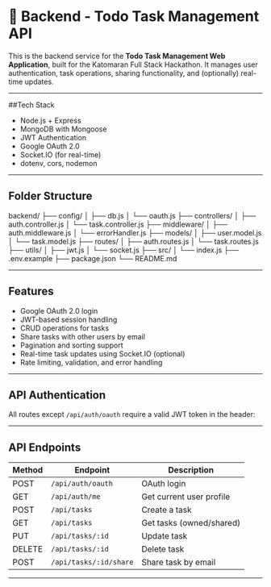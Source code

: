 # 🧠 Backend - Todo Task Management API

This is the backend service for the **Todo Task Management Web Application**, built for the Katomaran Full Stack Hackathon. It manages user authentication, task operations, sharing functionality, and (optionally) real-time updates.

---

##Tech Stack

- Node.js + Express
- MongoDB with Mongoose
- JWT Authentication
- Google OAuth 2.0
- Socket.IO (for real-time)
- dotenv, cors, nodemon

---

## Folder Structure

backend/
├── config/
│ ├── db.js
│ └── oauth.js
├── controllers/
│ ├── auth.controller.js
│ └── task.controller.js
├── middleware/
│ ├── auth.middleware.js
│ └── errorHandler.js
├── models/
│ ├── user.model.js
│ └── task.model.js
├── routes/
│ ├── auth.routes.js
│ └── task.routes.js
├── utils/
│ ├── jwt.js
│ └── socket.js
├── src/
│ └── index.js
├── .env.example
├── package.json
└── README.md

---

## Features

- Google OAuth 2.0 login
- JWT-based session handling
- CRUD operations for tasks
- Share tasks with other users by email
- Pagination and sorting support
- Real-time task updates using Socket.IO (optional)
- Rate limiting, validation, and error handling

---

## API Authentication

All routes except `/api/auth/oauth` require a valid JWT token in the header:


---

## API Endpoints

| Method | Endpoint                | Description               |
|--------|-------------------------|---------------------------|
| POST   | `/api/auth/oauth`       | OAuth login               |
| GET    | `/api/auth/me`          | Get current user profile  |
| POST   | `/api/tasks`            | Create a task             |
| GET    | `/api/tasks`            | Get tasks (owned/shared)  |
| PUT    | `/api/tasks/:id`        | Update task               |
| DELETE | `/api/tasks/:id`        | Delete task               |
| POST   | `/api/tasks/:id/share`  | Share task by email       |

---
